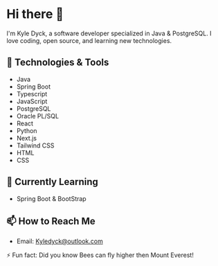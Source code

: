 # Hi there 👋

I'm Kyle Dyck, a software developer specialized in Java & PostgreSQL. I love coding, open source, and learning new technologies.

## 🔧 Technologies & Tools

- Java
- Spring Boot
- Typescript
- JavaScript
- PostgreSQL
- Oracle PL/SQL
- React
- Python
- Next.js
- Tailwind CSS
- HTML
- CSS


## 🌱 Currently Learning

- Spring Boot & BootStrap

## 📫 How to Reach Me

- Email: Kyledyck@outlook.com
  
⚡ Fun fact: Did you know Bees can fly higher then Mount Everest!
